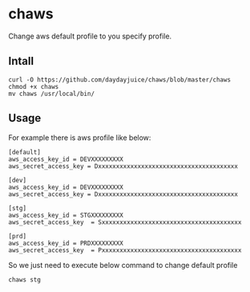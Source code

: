 # chaws
Change aws default profile to you specify profile.

## Intall
```
curl -O https://github.com/daydayjuice/chaws/blob/master/chaws
chmod +x chaws
mv chaws /usr/local/bin/
```

## Usage
For example there is aws profile like below:
```
[default]
aws_access_key_id = DEVXXXXXXXXX
aws_secret_access_key = Dxxxxxxxxxxxxxxxxxxxxxxxxxxxxxxxxxxxxxxx

[dev]
aws_access_key_id = DEVXXXXXXXXX
aws_secret_access_key = Dxxxxxxxxxxxxxxxxxxxxxxxxxxxxxxxxxxxxxxx

[stg]
aws_access_key_id = STGXXXXXXXXX
aws_secret_access_key  = Sxxxxxxxxxxxxxxxxxxxxxxxxxxxxxxxxxxxxxxx

[prd]
aws_access_key_id = PRDXXXXXXXXX
aws_secret_access_key  = Pxxxxxxxxxxxxxxxxxxxxxxxxxxxxxxxxxxxxxxx

```
So we just need to execute below command to change default profile
```
chaws stg 
```

